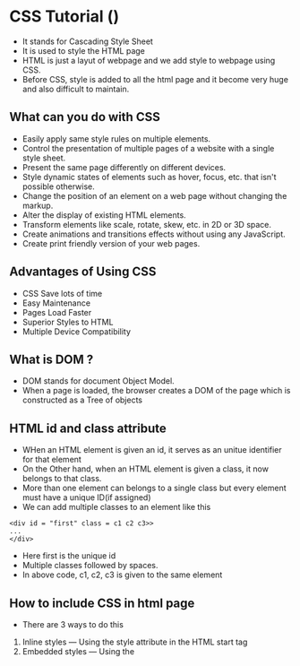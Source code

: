 # CSS Tutorial (https://www.tutorialrepublic.com/css-tutorial/)

- It stands for Cascading Style Sheet
- It is used to style the HTML page
- HTML is just a layut of webpage and we add style to webpage using CSS.
- Before CSS, style is added to all the html page and it become very huge and also difficult to maintain.

## What can you do with CSS

- Easily apply same style rules on multiple elements.
- Control the presentation of multiple pages of a website with a single style sheet.
- Present the same page differently on different devices.
- Style dynamic states of elements such as hover, focus, etc. that isn't possible otherwise.
- Change the position of an element on a web page without changing the markup.
- Alter the display of existing HTML elements.
- Transform elements like scale, rotate, skew, etc. in 2D or 3D space.
- Create animations and transitions effects without using any JavaScript.
- Create print friendly version of your web pages.

## Advantages of Using CSS

- CSS Save lots of time
- Easy Maintenance
- Pages Load Faster
- Superior Styles to HTML
- Multiple Device Compatibility

## What is DOM ?

- DOM stands for document Object Model.
- When a page is loaded, the browser creates a DOM of the page which is constructed as a Tree of objects

## HTML id and class attribute

- WHen an HTML element is given an id, it serves as an unitue identifier for that element
- On the Other hand, when an HTML element is given a class, it now belongs to that class.
- More than one element can belongs to a single class but every element must have a unique ID(if assigned)
- We can add multiple classes to an element like this

```
<div id = "first" class = c1 c2 c3>>
...
</div>
```

- Here first is the unique id
- Multiple classes followed by spaces.
- In above code, c1, c2, c3 is given to the same element <div>

## How to include CSS in html page

- There are 3 ways to do this

1. Inline styles — Using the style attribute in the HTML start tag
2. Embedded styles — Using the <style> element in the head section of a document
3. External style sheets — Using the <link> element, pointing to an external CSS file

## Inline Styles

```
    <h1 style="color:red; font-size:30px;">This is a heading</h1>
    <p style="color:green; font-size:22px;">This is a paragraph.</p>
    <div style="color:blue; font-size:14px;">This is some text content.</div>
```

## Embedded styles

```
    <html lang="en">
    <head>
        <title>My HTML Document</title>
        <style>
            body { background-color: YellowGreen; }
            p { color: #fff; }
        </style>
    </head>
    <body>
        <h1>This is a heading</h1>
        <p>This is a paragraph of text.</p>
    </body>
    </html>
```

## External style sheets

- Create another style.css file and include in the html page like this
- Include the style.css file inside head tag
- In below Example style.css is the file where all styles declared

```
  <head>
      <title>My HTML Document</title>
      <link rel="stylesheet" href="css/style.css">
  </head>
```

## How to import external Style sheet

- ```
        <style>
        @import url("css/style.css");
        p {
            color: blue;
            font-size: 16px;
        }
      </style>

      @import url("css/layout.css");
      @import url("css/color.css");
      body {
        color: blue;
        font-size: 14px;
      }
  ```

## Another way to import extrrnal Style sheet

- Create a CSS style file named **style.css** in the same folder with all the defined style
- Define the style.css in style sheet like below

```
  <!DOCTYPE html>
  <html lang="en">
  <head>
      <meta charset="UTF-8">
      <meta http-equiv="X-UA-Compatible" content="IE=edge">
      <meta name="viewport" content="width=device-width, initial-scale=1.0">
      <title>Document</title>
  <!-- Define your css here -->
  <link rel="stylesheet" href="style.css">
  </head>

  <body>
  </body>
  </html>
```

## Understanding CSS Syntax

- ```
      h1 {
          color:blue;
          text-align:center;
          }
  ```
- here h1 -> selector  
   color -> Property  
   blue -> Value  
   text-align -> Another Property  
   center -> Value
- All properties are separated by semicolon
- You can add any number of properties

## What is CSS Selector

- A CSS selector is used to select an HTML elemtnt(s) for styling

```
body{
  color: red;
  background: pink;
}
```

- After each property inside style, there must be a semicolon
- In above code color, background are the property name and the values are defined after a colon

## Selector

- Selector means combinely you can assign style to many element in a single html web page.
- There are different selectors
- **Universal Selector** THis means you can apply the style to all the elements in the html page
- ```
      * {
          margin: 0;
          padding: 0;
      }
  ```
- This will remove all the padding and margin from all the elements given in any html elements like <p> <div> <h1> etc.

- **Element Type Selector** This will applied to all the elements present in the html page
- ```
    p {
        color: blue;
    }
  ```
- This will change all the color of the paragraph present in the html page
- **ID selector** will apply to all the ids given to the element name, for example
- ```
      #error {
          color: red;
      }
  ```
- Color of all the element change to red
- **Class Selectors** will apply to all the class name defined in the style
- ```
    .blue {
        color: blue;
    }
  ```
- ```
      p.blue {
          color: blue;
      }
  ```
- The style rule inside the selector p.blue renders the text in blue of only those <p> elements that has class attribute set to blue, and has no effect on other paragraphs.
- **Descendant Selectors** You can use these selectors when you need to select an element that is the descendant of another element,
- ```
      ul.menu li a {
          text-decoration: none;
      }
  ```
- The style rules inside the selector ul.menu li a applied to only those <a> elements that contained inside an <ul> element having the class .menu, and has no effect on other links inside the document.
- **Child Selector** is used to select only those elements that are the direct children of some element.
- ```
      ul > li {
          list-style: square;
      }
      ul > li ol {
          list-style: none;
      }
  ```
- **Adjacent Sibling Selectors** The adjacent sibling selectors can be used to select sibling elements (i.e. elements at the same level). This selector has the syntax like: E1 + E2, where E2 is the target of the selector.
- ```
    h1 + p {
        color: blue;
        font-size: 18px;
    }
    ul.task + p {
        color: #f0f;
        text-indent: 30px;
    }
  ```
- In the above example if p is the immediate element after h1 in the html tag tree, the the first style is applied to that p element
- In the second case, if ul class name is task and the p is the immediate element after this id, then the style will be applied to the p element

- **General Sibling Selector** is same as the Adjecent sibling selector, but it will apply to all the adjecent element.
- ```
      h1 ∼ p {
          color: blue;
          font-size: 18px;
      }
      ul.task ∼ p {
          color: #f0f;
          text-indent: 30px;
      }
  ```
- In the above example, the first style will be apply to all the <p> which are after the <h1> element in the tree.
- The second style will apply to all the <p> element which is after <ul class="task"> in the html tree.

- **Grouping Selector** if a particular style is apply to some of the elements, instead of declaring style individually we can define once like this
- ```
        h1,h2,h3  {
            common properties
        }
  ```
  > > You can define multiple class names in one element separated by space

# 1.Common properties

- Color can be defined in these types hexadecimal, rgb or color name
- ```
      h1 {
        color: red; or color: #ff5722; or color: rgb(255, 165, 0);
      }
  ```
- **Background**
  - Background Color -> h1 { background-color: #f0e68c; }
  - background-image -> h1 { background-image: url("images/tile.png"); }
  - background-repeat
  - background-attachment
  - background-position
- **Font**
  - font-family
  - font-style
  - font-weight
  - font-size
  - font-variant
- **Text**
  - text-color
  - text-align
  - text-decoration
  - text-transform
  - text-indent
  - line-height
  - letter-spacing
  - word-spacing
- **link**
  - a:link — define styles for normal or unvisited links.
  - a:visited — define styles for links that the user has already visited.
  - a:hover — define styles for a link when the user place the mouse pointer over it.
  - a:active — define styles for links when they are being clicked.
- **List**
  - ul { list-style-type: square; }
  - ol { list-style-type: upper-roman; }
  - ol.in li { list-style-position: inside; } -**Table**
  - table, th, td { border: 1px solid black; }
  - table {border-collapse: collapse;}
  - th, td { border: 1px solid black; }
  - table { width: 300px; table-layout: fixed or auto; }

## Some of the Advanced css tags

- **outline** -
- **cursor** - YOu can customize cursor when cursor move over the element
- **overflow** - When overflow text, it will show scroll
- **Units** - Only one character is bigger size as compared to other characters in that word
- **display** - span { display: block; } a { display: block; } span { display: inline; } a { display: inline-block; } a { display: none; }
- **visibility** visible, hidden, collapse, inherit,
- **position**
- **layering**

# 2.Colors and Background

- CSS rules are simple key-value pairs with a selector we can write CSS rules o change color and set backgrounds

## The color property

- CSS color property can be used to set the text color inside an element

```
p {
  color :  red // text color will be changed to red with element name p
}
```

- Similarly we can set color for different elements.

## TYpes of color values

- FOllowing are the most commonly used color values in CSS
- **RGB** Specify color using RED, GREEN, BLUE values, eg rgb(200, 98,70)
- **HEX CODE** specify color using hash code values of colors, eg #d3d3d3
- **HSL** Specify the color using hsl values, eg hsl(8%, 90%, 63%)
- HSL - Hue Saturation Lightness
  > > THe value of the color or background color is provided as any one of these values
  > > We also have an RGBA and HSLA values for color but they are rarely used by beginners. A stands for alpha

## The Background-color property

- THe CSS background-color property specifies the background color of a container
- for example

```
.brown{
  background-color : brown;
}
```

## Background-image property

- Used to set an image as the background

```
body{
    background-image: Url("image.png")
}
```

- THe image is by default repeated in X and Y directions

## THe background-repeat property

- can be any one of these
- **repeat-x** -> Repeat in horizontal direction
- **repeat-y** -> Repeat in vertical direction
- **no-repeat** -> Image not Repeat
  > > See more posible values at MDN docs

## THe background-size property

- Can be following
- **cover** -> Fits and no empty space remains
- **contain** -> Fits and Image is fully visible
- **auto** -> Display in original size
- **{{width}}** -> Set width & height will be set automatically
- **{{width}} {{height}}** -> Set width & height
  > > Always check the MDN docs to check a given CSS property. Remember practice will make you perfect

## Background-position property

- Set the starting position of a background image

```
div{
    background-position : left top;
}
```

## background-attachment property

- Defines a scrollable Or non-scrollable character of a background image

```
div2{
  background-attachment : fixed
}
```

## Background shorthand property

- A single property to set multiple background properties

```
div3{
    background: red URL('img.png') no-repeat fixed right top;
}
```

- One of the properties acan be missing given the others are in order

# 3.Box Model

- The CSS Box model looks at all the HTML elements as boxes
- One Box another, like h1 is one box inside another box body
- With properties like padding, boarder margin

## Setting width and height

- We can set width and height in CSS as follows

```
  #box {
    height : 70px;
    width : 70 Px;
  }
```

> > The total Width/Height is calculated as follows
> > total height = height + top|bottom padding + top|bottom boarder + top|bottom margin

## Setting margin and padding

- We can set margin and padding as follows

```
.box{
  margin : 3px;   // sets top, bottom,left and right values for both the parameters
  padding : 3px;
}
```

## another way

```
boxMargin {
  margin : 7px 0px 2px 11px  (top, right bottom left) clockwise
}

boxLast {
    margin: 7px 3px (top & bottom left & right)
}
```

- We can also set individual margins/paddings like this

```
boxMargin {
  margin-top : 9px;
  margin-bottom : 8px;
  margin-left : 7px;
  margin-right : 6px;
}
```

## Setting boarders

- We can set the boarders as follows

```
.bx{
  boarder-width : 2px;
  boarer-style : solid;
  boarder-color : red;
}

or

.bx{
  boarder : 2px solid red;
}
```

## Boarder Radious

- We can set boarder radioud to create rounded boarders

```
div2{
    boarder-radious : 7px;

}
```

## Margin Collapse

- When 2 margins from different elements overlap, the equevelent margin is the greater of the two. THis is known as margin collpse

## Box sizing

- Determine what out of padding and boarder is included in elements width and height can be content-boox or boarder-box

```
div1{
    box-sizing : boarder-box;
}
```

- The content width and height incudes content + padding + boarder

# 4.Font and Display

## display property

- The CSS display property is used to determine whether an element is treated as a block/ inline elemtn and the layout used for its children(flexbox/grid/ etc)

## display-inline

- Taakes only the space required by the element.
- No linemarks before and after setting width/height not allowed.

## display : block

- Takes full space available in width and leaves a new line before and after the element

## display inline-block

- Similar to inline but setting height, width, margin and padding is allowed.
- Elements can sit next to each other

## display none vs visibility : hidden

- With display: none, the element is removed from document flow. It's space is not blocked
- with visibility: hidden, the element is hidden but it's space is reserved

## text align property

- Used to set the norizontal alignment of a text

```
div{
    text-align : center;
}
```

## text decoration property

- Used to decorate the text
- Can be overline, line through, underline, none

## text transfer property

- Used to specify uppercase and lowercase letters in a text

```
p.uppercase{
  text-transfer : uppercase;
}
```

## Line height property

- Used to specify the space between lines

```
.small{
  line-height : 0.7;
}
```

## font

- Font plays a very important role in the look and feel of a website

## font-family

- Font family specifies the font of a text
- CAn hold multiple values as a fallback system

```
p{
  font-family : "times new roman", monospace;
}
```

> > Always do this to ensure the correct font of your choice is rendered

## Web safe fonts

- These fonts are universally installed across browser

## How to add Google fonts

- IN order to use custom google fonts, go to google fonts
- Then select a style and finally paste it to the style.css of yout page

## Other font properties

- Some of the other font properties are listed below
- font-size
- font-style
- fontvariant

## Generic families

- Broad class of similar font eg serif, sans-serif
- Just like when we say fruit, it can be any fruit

## font-family -> specific

## generic-family -> Generic

# 5.Size position and List

- There are more units for describing size other than px.
- There are rem, cm, vw, vh, percentage etc

## Whats wrong with pixels ?

- Pixels(px) are relative to the viewing device.
- For a device with size 1920x1080, 1 px is 1 unit out of 1080/1920

### Relative lengths

- These units are relative to the other length property
- Following are some of the most commonly used relatives length

### em

- Unit relative to the parent font size.
- Em means My parent elements font size

### rem -> unit relative to the root font size {html tag}

### VW -> Unit relative to 1% Viewport width

### vh -> Unit relative to 1% of viewport height

### % -> Unit relative to the parent element

## min/max-height/width property

- CSS has a min-height, max-height, min-width, max-width property
- If the content is smaller than the minimum height minimum height will be applied.
- Similar is the case with other related properties.

## Position property

- Used to manipulate the location of an element
- FOllowing are the possible values
- **static** the default position - top|bottom|left|right|Z-index has no effect
- **relative** The top|bottom|left|right|Z-index will now work otherwise the element is in the flow of the document like static
- **fixed** Just like absolute except the element is positioned relative to the browser window.
- **Sticky** The elements is positioned based on user's scroll position

# List style properties

- The list style property is a shorthand for type, position and image

```
ul {
  list-style : square inside url('heavy.jpg')
}
```

- square -> list style type
- inside -> list style position
- url -> list style image

### Z-index prperty

- The Z-index property specifies the stack order of an element
- It defines which layer will be above which in case of overlapping elements.

# 6.Flexbox

- Before we look into the CSS flexbox, we will look into float and clear properties

## The float property

- Float property is simple it just flows the element towards left/right

## CLear property

- Used to clear the float. It specifies what elements can float besides given element

## CSS FLexbox

- Aims at providing a better way to layout, aligh and distribute space among items in a container.

```
container {
    display : flex; // initialize a dlex
}
```

### flex-direction property

- Defines the direction forward which items are laid can be row, row-reverse, column, column-reverse

## FLex propeties for parent(flex container)

- Following are the properties for the flex parent.

### 1. flex-wrap

- Can be wrap, nowrap, wrap-reverse. Wrap items as needed with this property

### 2. justify-content :

- Defines alignment along main axis

### 3. align-items

- Defines alignment along cross axis

### 4. align-content

- Aligns a flex container's lines when there is extra space in the cross axis.

## FLex propeerties for childres (flex items)

-- Following are the properties for the flex children

### 1. Order

- COntrols the order i nwhich the items appears in the flex container

### 2. align-self

- Allows default alignment to be overriden for the individual flex items.

### 3. flex-grow

- Defines the ability for a flex item to grow

### 4. flex-shrink

- Specifies how much a flex item will shrink relative to the rest of the flex items

# 7.CSS grid and Media Query

- A CSS grid can be initialized using

```
container {
    display : grid;
}
```

- All direct children automatecally becomes grid items

### The grid-column gap property

- Used to adjust the space between the rows of a CSS grid.

### The grid - gap property

- Shorthand property for grid-row-gap and grid-row-comumn-gap

```
container {
  display : grid;
  grid-gap : 40px 100px;
}
40 for row and 100 for column
```

> > For a single value of grid-gap, both row and column gaps can be set in one alue.

## FOllowing are the roperties for grid container

### The grid-template-columns property can be used to specify the width of column

```
container{
  display : grid;
  grid-template-columns : 80 px 120 px auto;
}
```

### The grid-template-rows property can be used to specify the height of each row

```
container{
  display : grid;
  grid-template-rows : 80px 120px;
}
```

### The justify-content property is used to allign the whole grid inside the container

### The align-content property is used to vertically align the whole grid inside the container.

## Following are the properties for grid item

### 1. The grid-column property defines how many columns an item will span.

```
grid-item{
  grid-column : 1/5
}

```

### 2. The grid-row property defines how many rows an item will span

### 3. We can make an item to start on column 1 and span 3 columns like this

```
.item {
  grid-column : 1 | span 3;
}
```

## CSS media queries

- Used to apply CSS only when a certain condition is true
- Syntax

```
@media only screen and (max-width : 800 px) {
  body {
    background : red;
  }
}
```

# 8. Transform Transition and Animation

- Transforms are used to rotate, move, skew or scale elements. They are used to create a 3-D effect

### Transform property

- Used to apply a 2D or 3D transformation to an element

### The transform-origin property

- Allows to change the position of transformed elements
- 2D transforms -> Can change x and y axis
- 3D transform -> Can change z axis as well

### CSS 2D transform methods

- You can use the following 2D transform in css
- **translate()**
- **rotate()**
- **scaleX()**
- **scaleY()**
- **skew()**
- **matrix()**
- **scale()**

### CSS 3D transform methods

- **rotateX()**
- **rotateY()**
- **rotateZ()**

## CSS Transitions

- Used to change property values smoothly over a given duration.

### The transitin property

- The transition property is used to add transition in CSS
- Following are the properties used for CSS transition

- **transition - property** the property you want to transition.
- **transition - duration** Time for which you want transition to apply.
- **transition - timing function** How you want the property to transistion
- **transition - delay** Specifies the delay for the transition
  > > All these properties can be set using a single shorthand property
- \*\*transition : width 35 ease-in 25;
- 35 - duration
- ease-in - timing function
- 25 -delay

### Transition multiple properties

- WE can transition multiple properties as follows

```
transition : opacity 1s case-out 15, transform 25 case-in

# CSS Animation
- Used to animate CSS properties with more conrol
- We can use @keyframes rule to change the animation from a given style to a new style
```

@keyframes siba {
from {width : 20px;} // you can change multiple properties
to {width : 31 px;}
}

```

### Properties to add Animations
- FOllowing are the properties used to set animation in CSS.

- **animation-name** Name of the animation
- **animation-duration** How long does the animation run
- **animation-timing-function** Determine speed curve of the animation
- **animatin-delay** Delay for the start of an animation
- **animation-iteration-count** Number of times an animation should run
- **animation-direction** - Specifies the direction of the animation

### Animation shorthand
- All the animation properties from 1-6 can be applied like this
- animation : siba 65 linear 15 infinite reverse

### Uaing percentage value states with animation
- We can use % values to indicate what should happen when a certain percent of animation is completed
```

@ keyframes siba {
0% {
width : 20 px;
}
50% {
width : 80 px;
}
100% {
width : 200 px;
}
}
// Can be add as many intermediate properties as possible

```

```
